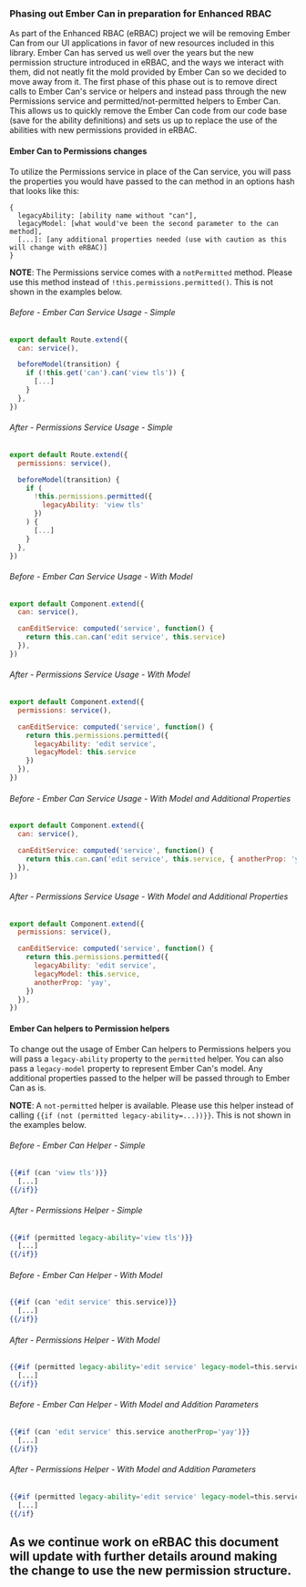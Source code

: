 ### Phasing out Ember Can in preparation for Enhanced RBAC

As part of the Enhanced RBAC (eRBAC) project we will be removing Ember Can from our UI applications in favor of new resources included in this library. Ember Can has served us well over the years but the new permission structure introduced in eRBAC, and the ways we interact with them, did not neatly fit the mold provided by Ember Can so we decided to move away from it. The first phase of this phase out is to remove direct calls to Ember Can's service or helpers and instead pass through the new Permissions service and permitted/not-permitted helpers to Ember Can. This allows us to quickly remove the Ember Can code from our code base (save for the ability definitions) and sets us up to replace the use of the abilities with new permissions provided in eRBAC.

#### Ember Can to Permissions changes
To utilize the Permissions service in place of the Can service, you will pass the properties you would have passed to the can method in an options hash that looks like this:
```
{
  legacyAbility: [ability name without "can"],
  legacyModel: [what would've been the second parameter to the can method],
  [...]: [any additional properties needed (use with caution as this will change with eRBAC)]
}
```

**NOTE**: The Permissions service comes with a `notPermitted` method. Please use this method instead of `!this.permissions.permitted()`. This is not shown in the examples below.

###### Before - Ember Can Service Usage - Simple
```js
export default Route.extend({
  can: service(),

  beforeModel(transition) {
    if (!this.get('can').can('view tls')) {
      [...]
    }
  },
})
```

###### After - Permissions Service Usage - Simple
```js
export default Route.extend({
  permissions: service(),

  beforeModel(transition) {
    if (
      !this.permissions.permitted({
        legacyAbility: 'view tls'
      })
    ) {
      [...]
    }
  },
})
```

###### Before - Ember Can Service Usage - With Model
```js
export default Component.extend({
  can: service(),

  canEditService: computed('service', function() {
    return this.can.can('edit service', this.service)
  }),
})
```

###### After - Permissions Service Usage - With Model
```js
export default Component.extend({
  permissions: service(),

  canEditService: computed('service', function() {
    return this.permissions.permitted({
      legacyAbility: 'edit service',
      legacyModel: this.service
    })
  }),
})
```

###### Before - Ember Can Service Usage - With Model and Additional Properties
```js
export default Component.extend({
  can: service(),

  canEditService: computed('service', function() {
    return this.can.can('edit service', this.service, { anotherProp: 'yay' })
  }),
})
```

###### After - Permissions Service Usage - With Model and Additional Properties
```js
export default Component.extend({
  permissions: service(),

  canEditService: computed('service', function() {
    return this.permissions.permitted({
      legacyAbility: 'edit service',
      legacyModel: this.service,
      anotherProp: 'yay',
    })
  }),
})
```

#### Ember Can helpers to Permission helpers
To change out the usage of Ember Can helpers to Permissions helpers you will pass a `legacy-ability` property to the `permitted` helper. You can also pass a `legacy-model` property to represent Ember Can's model. Any additional properties passed to the helper will be passed through to Ember Can as is.

**NOTE**: A `not-permitted` helper is available. Please use this helper instead of calling `{{if (not (permitted legacy-ability=...))}}`. This is not shown in the examples below.

###### Before - Ember Can Helper - Simple
```hbs
{{#if (can 'view tls')}}
  [...]
{{/if}}
```

###### After - Permissions Helper - Simple
```hbs
{{#if (permitted legacy-ability='view tls')}}
  [...]
{{/if}}
```

###### Before - Ember Can Helper - With Model
```hbs
{{#if (can 'edit service' this.service)}}
  [...]
{{/if}}
```

###### After - Permissions Helper - With Model
```hbs
{{#if (permitted legacy-ability='edit service' legacy-model=this.service)}}
  [...]
{{/if}}
```

###### Before - Ember Can Helper - With Model and Addition Parameters
```hbs
{{#if (can 'edit service' this.service anotherProp='yay')}}
  [...]
{{/if}}
```

###### After - Permissions Helper - With Model and Addition Parameters
```hbs
{{#if (permitted legacy-ability='edit service' legacy-model=this.service anotherProp='yay')}}
  [...]
{{/if}
```

## As we continue work on eRBAC this document will update with further details around making the change to use the new permission structure.